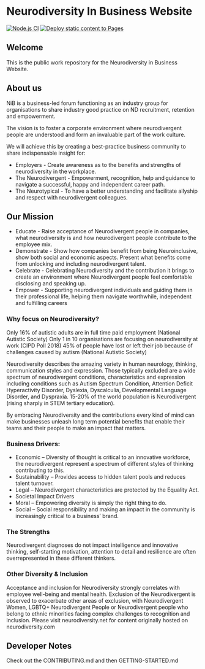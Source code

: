 # Neurodiversity In Business Website

[![Node.js CI](https://github.com/Neurodiversity-in-Business/neurodiversity-main/actions/workflows/node.js.yml/badge.svg)](https://github.com/Neurodiversity-in-Business/neurodiversity-main/actions/workflows/node.js.yml)  [![Deploy static content to Pages](https://github.com/Neurodiversity-in-Business/neurodiversity-in-business.github.io/actions/workflows/static.yml/badge.svg?branch=production)](https://github.com/Neurodiversity-in-Business/neurodiversity-in-business.github.io/actions/workflows/static.yml)

## Welcome

This is the public work repository for the Neurodiversity in Business Website.

## About us

NiB is a business-led forum functioning as an industry group for organisations to share industry good practice on ND recruitment, retention and empowerment.

The vision is to foster a corporate environment where neurodivergent people are understood and form an invaluable part of the work culture.

We will achieve this by creating a best-practice business community to share indispensable insight for:

- Employers - Create awareness as to the benefits and strengths of neurodiversity in the workplace.
- The Neurodivergent - Empowerment, recognition, help and guidance to navigate a successful, happy and independent career path.​
- The Neurotypical - To have a better understanding and facilitate allyship and respect with neurodivergent colleagues.

## Our Mission

- Educate - Raise acceptance of Neurodivergent people in companies, what neurodiversity is and how neurodivergent people contribute to the employee mix.
- Demonstrate - Show how companies benefit from being Neuroinclusive, show both social and economic aspects. Present what benefits come from unlocking and including neurodivergent talent.
- Celebrate - Celebrating Neurodiversity and the contribution it brings to create an environment where Neurodivergent people feel comfortable disclosing and speaking up.
- Empower - Supporting neurodivergent individuals and guiding them in their professional life, helping them navigate worthwhile, independent and fulfilling careers

### Why focus on Neurodiversity?

Only 16% of autistic adults are in full time paid employment
(National Autistic Society)
Only 1 in 10 organisations are focusing on neurodiversity at work
(CIPD Poll 2018)
45% of people have lost or left their job because of challenges caused by autism
(National Autistic Society)

Neurodiversity describes the amazing variety in human neurology, thinking, communication styles and expression. Those typically excluded are a wide spectrum of neurodivergent conditions, characteristics and expression including conditions such as Autism Spectrum Condition, Attention Deficit Hyperactivity Disorder, Dyslexia, Dyscalculia, Developmental Language Disorder, and Dyspraxia. 15-20% of the world population is Neurodivergent (rising sharply in STEM tertiary education).

By embracing Neurodiversity and the contributions every kind of mind can make businesses unleash long term potential benefits that enable their teams and their people to make an impact that matters.

### Business Drivers:

- Economic – Diversity of thought is critical to an innovative workforce, the neurodivergent represent a spectrum of different styles of thinking contributing to this.
- Sustainability – Provides access to hidden talent pools and reduces talent turnover.
- Legal – Neurodivergent characteristics are protected by the Equality Act.
- Societal Impact Drivers
- Moral – Empowering diversity is simply the right thing to do.
- Social – Social responsibility and making an impact in the community is increasingly critical to a business’ brand.

### The Strengths

Neurodivergent diagnoses do not impact intelligence and innovative thinking, self-starting motivation, attention to detail and resilience are often overrepresented in these different thinkers.

### Other Diversity & Inclusion

Acceptance and inclusion for Neurodiversity strongly correlates with employee well-being and mental health.
Exclusion of the Neurodivergent is observed to exacerbate other areas of exclusion, with Neurodivergent Women, LGBTQ+ Neurodivergent People or Neurodivergent people who belong to ethnic minorities facing complex challenges to recognition and inclusion.
Please visit neurodiversity.net for content originally hosted on neurodiversity.com

## Developer Notes

Check out the CONTRIBUTING.md and then GETTING-STARTED.md
